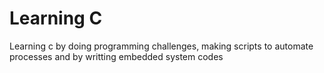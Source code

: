# Learning C

Learning c by doing programming challenges, making scripts to automate processes and by writting embedded system codes
